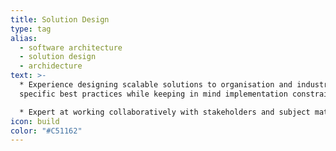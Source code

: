 ```yaml
---
title: Solution Design
type: tag
alias:
  - software architecture
  - solution design
  - archidecture
text: >-
  * Experience designing scalable solutions to organisation and industry
  specific best practices while keeping in mind implementation constraints.

  * Expert at working collaboratively with stakeholders and subject matter experts to ensure solutions align with stakeholder expectations and overarching strategy.
icon: build
color: "#C51162"
---
```

